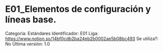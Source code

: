 # E01_Elementos de configuración y líneas base.

Categoría: Estándares
Identificador: E01
Liga: https://www.notion.so/14bf0cdb2ba24eb2b0002ae5b08bc493
Se utiliza?: No
Última versión: 1.0